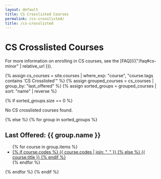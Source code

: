 ```yaml
---
layout: default
title: CS Crosslisted Courses
permalink: /cs-crosslisted/
title: /cs-crosslisted
---
```


# CS Crosslisted Courses

For more information on enrolling in CS courses, see the [FAQ]({{"/faq#cs-minor" | relative_url }}).

{% assign cs_courses = site.courses | where_exp: "course", "course.tags contains 'CS Crosslisted'" %}
{% assign grouped_courses = cs_courses | group_by: "last_offered" %}
{% assign sorted_groups = grouped_courses | sort: "name" | reverse %}

{% if sorted_groups.size == 0 %}
  <p>No CS crosslisted courses found.</p>
{% else %}
  {% for group in sorted_groups %}
  <h2>Last Offered: {{ group.name }}</h2>
  <ul>
    {% for course in group.items %}
      <li>
        <a href="{{ course.url | relative_url }}">
          {% if course.codes %}
            {{ course.codes | join: ", " }}
          {% else %}
            {{ course.title }}
          {% endif %}
        </a>
      </li>
    {% endfor %}
  </ul>
  {% endfor %}
{% endif %}
